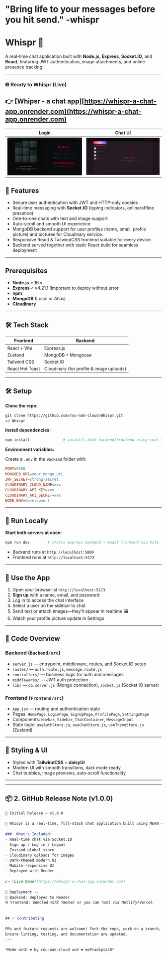 # "Bring life to your messages before you hit send." -whispr

# Whispr 💬

A real-time chat application built with **Node.js**, **Express**, **Socket.IO**, and **React**, featuring JWT authentication, image attachments, and online presence tracking.

---

### 🌐 Ready to Whispr (Live)
👉 [Whipsr - a chat app][https://whispr-a-chat-app.onrender.com](https://whispr-a-chat-app.onrender.com)
---
| Login | Chat UI |
|-------|---------|
| ![Login Screenshot](./screenshots/whisprHome.png) | ![Chat Screenshot](./screenshots/whisprChat.png) |

## 🚀 Features

* Secure user authentication with JWT and HTTP-only cookies
* Real-time messaging with **Socket.IO** (typing indicators, online/offline presence)
* One-to-one chats with text and image support
* Auto-scroll and smooth UI experience
* MongoDB backend support for user profiles (name, email, profile picture) and pictures for Cloudinary service.
* Responsive React & TailwindCSS frontend suitable for every device.
* Backend served together with static React build for seamless deployment

---

## Prerequisites

* **Node.js** ≥ 16.x
* **Express** < v4.21.1 !important to deploy without error
* **npm** 
* **MongoDB** (Local or Atlas)
* **Cloudinary**

---
## 🛠️ Tech Stack

| Frontend | Backend |
|----------|---------|
| React + Vite | Express.js |
| Zustand | MongoDB + Mongoose |
| Tailwind CSS | Socket.IO |
| React Hot Toast | Cloudinary (for profile & image uploads) |

---

## 🛠️ Setup

**Clone the repo:**

```bash
git clone https://github.com/rou-nak-cloud/Whispr.git
cd Whispr
```

**Install dependencies:**

```bash
npm install               # installs both backend/frontend using root scripts
```

**Environment variables:**

Create a `.env` in the `Backend` folder with:

```ini
PORT=5000
MONGODB_URI=your_mongo_uri
JWT_SECRET=strong-secret
CLOUDINARY_CLOUD_NAME=xxx
CLOUDINARY_API_KEY=xxx
CLOUDINARY_API_SECRET=xxx
NODE_ENV=development
```

---

## 🔁 Run Locally

**Start both servers at once:**

```bash
npm run dev        # starts express backend + React frontend via Vite
```

* Backend runs at `http://localhost:5000`
* Frontend runs at `http://localhost:5173`

---

## 🧪 Use the App

1. Open your browser at `http://localhost:5173`
2. **Sign up** with a name, email, and password
3. Log in to access the chat interface
4. Select a user on the sidebar to chat
5. Send text or attach images—they’ll appear in realtime 🖼️
6. Watch your profile picture update in Settings

---

## 🧹 Code Overview

### Backend (`Backend/src`)

* `server.js` — entrypoint, middleware, routes, and Socket.IO setup
* `routes/` — `auth.route.js`, `message.route.js`
* `controllers/` — business logic for auth and messages
* `middlewares/` — JWT auth protection
* `lib/` — `db.server.js` (Mongo connection), `socket.js` (Socket.IO server)

### Frontend (`Frontend/src`)

* `App.jsx` — routing and authentication state
* Pages: `HomePage`, `LoginPage`, `SignUpPage`, `ProfilePage`, `SettingsPage`
* Components: `Navbar`, `Sidebar`, `ChatContainer`, `MessageInput`
* State logic: `useAuthStore.js`, `useChatStore.js`, `useThemeStore.js` (Zustand)

---

## 🎨 Styling & UI

* Styled with **TailwindCSS** + **daisyUI**
* Modern UI with smooth transitions, dark mode ready
* Chat bubbles, image previews, auto-scroll functionality

---
---

## 📦 2. GitHub Release Note (v1.0.0)

```md
🎉 Initial Release – v1.0.0

🚀 Whispr is a real-time, full-stack chat application built using MERN + Socket.IO.

###  What's Included:
- Real-time chat via Socket.IO
- Sign up / Log in / Logout
- Zustand global store
- Cloudinary uploads for images
- Dark-themed modern UI
- Mobile-responsive UI
- Deployed with Render

👉 [Live Demo](https://whispr-a-chat-app.onrender.com)

🚀 Deployment --
🔧 Backend: Deployed to Render
🌐 Frontend: Bundled with Render or you can host via Netlify/Vercel


## ✅ Contributing

PRs and feature requests are welcome! Fork the repo, work on a branch, and open a PR.
Ensure linting, testing, and documentation are updated.
---

*Made with ❤️ by rou-nak-cloud and ❤️ mePradipta30*

